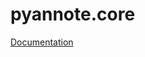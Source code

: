 pyannote.core
=============

[Documentation](http://nbviewer.ipython.org/github/hbredin/pyannote.core/blob/develop/index.ipynb)